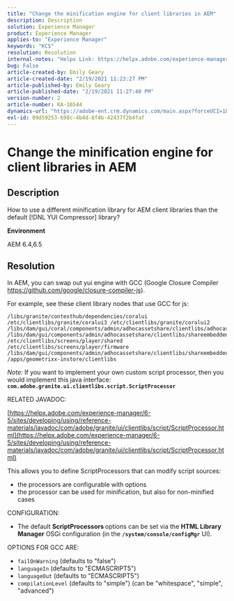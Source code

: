 ```yaml
---
title: "Change the minification engine for client libraries in AEM"
description: Description
solution: Experience Manager
product: Experience Manager
applies-to: "Experience Manager"
keywords: "KCS"
resolution: Resolution
internal-notes: "Helpx Link: https://helpx.adobe.com/experience-manager/kb/how-to-change-the-minification-engine-for-client-libraries-in-AEM.html"
bug: False
article-created-by: Emily Geary
article-created-date: "2/19/2021 11:23:27 PM"
article-published-by: Emily Geary
article-published-date: "2/19/2021 11:27:40 PM"
version-number: 2
article-number: KA-16544
dynamics-url: "https://adobe-ent.crm.dynamics.com/main.aspx?forceUCI=1&pagetype=entityrecord&etn=knowledgearticle&id=841cea73-0973-eb11-a812-00224809aac7"
exl-id: 09d59253-698c-4b4d-8f4b-42437f2b4faf
---
```

# Change the minification engine for client libraries in AEM

## Description


How to use a different minification library for AEM client libraries than the default [!DNL YUI Compressor] library?

<b>Environment</b>

AEM 6.4,6.5


## Resolution


In AEM, you can swap out yui engine with GCC (Google Closure Compiler https://github.com/google/closure-compiler-js).

For example, see these client library nodes that use GCC for js:
```
/libs/granite/contexthub/dependencies/coralui /etc/clientlibs/granite/coralui3 /etc/clientlibs/granite/coralui2 /libs/dam/gui/coral/components/admin/adhocassetshare/clientlibs/adhocassetshare /libs/dam/gui/components/admin/adhocassetshare/clientlibs/shareembedded /etc/clientlibs/screens/player/shared /etc/clientlibs/screens/player/firmware /libs/dam/gui/components/admin/adhocassetshare/clientlibs/shareembeddedpreview /apps/geometrixx-instore/clientlibs
```


*Note:* If you want to implement your own custom script processor, then you would implement this java interface: <b>`com.adobe.granite.ui.clientlibs.script.ScriptProcessor`</b>



RELATED JAVADOC:

[https://helpx.adobe.com/experience-manager/6-5/sites/developing/using/reference-materials/javadoc/com/adobe/granite/ui/clientlibs/script/ScriptProcessor.html](https://helpx.adobe.com/experience-manager/6-5/sites/developing/using/reference-materials/javadoc/com/adobe/granite/ui/clientlibs/script/ScriptProcessor.html)

This allows you to define ScriptProcessors that can modify script sources:

- the processors are configurable with options
- the processor can be used for minification, but also for non-minified cases




CONFIGURATION:

- The default <b>ScriptProcessors </b>options can be set via the <b>HTML Library Manager</b> OSGi configuration (in the <b>`/system/console/configMgr`</b> UI).




OPTIONS FOR GCC ARE:

- `failOnWarning` (defaults to "false")
- `languageIn` (defaults to "ECMASCRIPT5")
- `languageOut` (defaults to "ECMASCRIPT5")
- `compilationLevel` (defaults to "simple") (can be "whitespace", "simple", "advanced")

